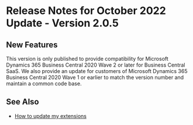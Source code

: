 # Release Notes for October 2022 Update - Version 2.0.5

## New Features

This version is only published to provide compatibility for Microsoft Dynamics 365 Business Central 2020 Wave 2 or later for Business Central SaaS. We also provide an update for customers of Microsoft Dynamics 365 Business Central 2020 Wave 1 or earlier to match the version number and maintain a common code base.

## See Also

- [How to update my extensions](../faq-index.md#i-want-to-update-my-version-of-nav-x-credit-management)
